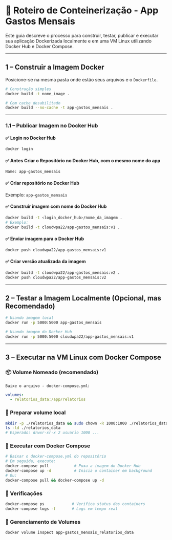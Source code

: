 # 🐳 Roteiro de Conteinerização - App Gastos Mensais

Este guia descreve o processo para construir, testar, publicar e executar sua aplicação Dockerizada localmente e em uma VM Linux utilizando Docker Hub e Docker Compose.

---

## 1 – Construir a Imagem Docker

Posicione-se na mesma pasta onde estão seus arquivos e o `Dockerfile`.

```bash
# Construção simples
docker build -t nome_image .

# Com cache desabilitado
docker build --no-cache -t app-gastos_mensais .
```

---

### 1.1 – Publicar Imagem no Docker Hub

#### ✅ Login no Docker Hub
```bash
docker login
```

#### ✅ Antes Criar o Repositório no Docker Hub, com o mesmo nome do app
```
Name: app-gastos_mensais
```

#### ✅ Criar repositório no Docker Hub  
Exemplo: `app-gastos_mensais`

#### ✅ Construir imagem com nome do Docker Hub
```bash
docker build -t <login_docker_hub>/nome_da_imagem .
# Exemplo:
docker build -t cloudwpa22/app-gastos_mensais:v1 .
```

#### ✅ Enviar imagem para o Docker Hub
```bash
docker push cloudwpa22/app-gastos_mensais:v1
```

#### ✅ Criar versão atualizada da imagem
```bash
docker build -t cloudwpa22/app-gastos_mensais:v2 .
docker push cloudwpa22/app-gastos_mensais:v2
```

---

## 2 – Testar a Imagem Localmente (Opcional, mas Recomendado)

```bash
# Usando imagem local
docker run -p 5000:5000 app-gastos_mensais

# Usando imagem do Docker Hub
docker run -p 5000:5000 cloudwpa22/app-gastos_mensais:v1
```

---

## 3 – Executar na VM Linux com Docker Compose

### 📦 Volume Nomeado (recomendado)
 `Baixe o arquivo - docker-compose.yml`:
```yaml
volumes:
  - relatorios_data:/app/relatorios
```

### 📁 Preparar volume local
```bash
mkdir -p ./relatorios_data && sudo chown -R 1000:1000 ./relatorios_data
ls -ld ./relatorios_data
# Esperado: drwxr-xr-x 2 usuario 1000 ...
```

### 🚀 Executar com Docker Compose
```bash
# Baixar o docker-compose.yml do repositório
# Em seguida, execute:
docker-compose pull           # Puxa a imagem do Docker Hub
docker-compose up -d          # Inicia o container em background
# Ou:
docker-compose pull && docker-compose up -d
```

### 🧪 Verificações
```bash
docker-compose ps            # Verifica status dos containers
docker-compose logs -f       # Logs em tempo real
```

### 📂 Gerenciamento de Volumes
```bash
docker volume inspect app-gastos_mensais_relatorios_data
```

